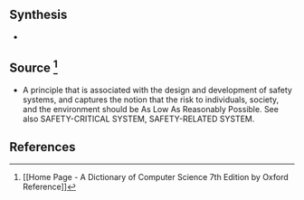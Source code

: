 ## Synthesis
- 
## Source [^1]
- A principle that is associated with the design and development of safety systems, and captures the notion that the risk to individuals, society, and the environment should be As Low As Reasonably Possible. See also SAFETY-CRITICAL SYSTEM, SAFETY-RELATED SYSTEM.
## References

[^1]: [[Home Page - A Dictionary of Computer Science 7th Edition by Oxford Reference]]
